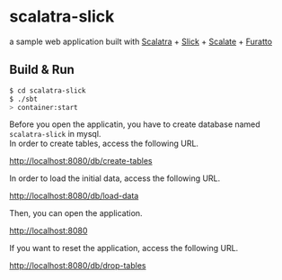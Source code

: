 scalatra-slick
==============

a sample web application built with [Scalatra](https://github.com/scalatra/scalatra) + [Slick](https://github.com/slick/slick) + [Scalate](https://github.com/scalate/scalate) + [Furatto](https://github.com/IcaliaLabs/furatto)

## Build & Run

``` sh
$ cd scalatra-slick
$ ./sbt
> container:start
```

Before you open the applicatin, you have to create database named `scalatra-slick` in mysql.  
In order to create tables, access the following URL.

[http://localhost:8080/db/create-tables](http://localhost:8080/db/create-tables)

In order to load the initial data, access the following URL.

[http://localhost:8080/db/load-data](http://localhost:8080/db/load-data)

Then, you can open the application.

[http://localhost:8080](http://localhost:8080)

If you want to reset the application, access the following URL.

[http://localhost:8080/db/drop-tables](http://localhost:8080/db/drop-tables)

